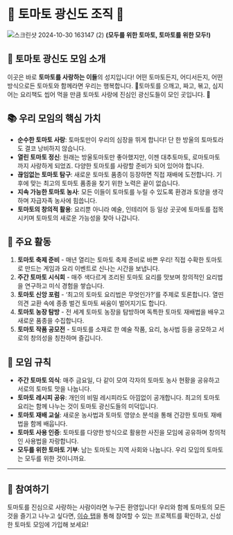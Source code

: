 # 🍅 토마토 광신도 조직 🍅
![스크린샷 2024-10-30 163147 (2)](https://github.com/user-attachments/assets/1f8d29d6-857d-481d-8fc9-ee338805d97e)
**(모두를 위한 토마토, 토마토를 위한 모두!)**

## 🌟 토마토 광신도 모임 소개
이곳은 바로 **토마토를 사랑하는 이들**의 성지입니다! 어떤 토마토든지, 어디서든지, 어떤 방식으로든 토마토와 함께라면 우리는 행복합니다. 🍅토마토를 으깨고, 짜고, 볶고, 심지어는 요리책도 씹어 먹을 만큼 토마토 사랑에 진심인 광신도들이 모인 곳입니다. 🍅

## 📚 우리 모임의 핵심 가치
- **순수한 토마토 사랑**: 토마토만이 우리의 심장을 뛰게 합니다! 단 한 방울의 토마토라도 결코 낭비하지 않습니다.
- **열린 토마토 정신**: 원래는 방울토마토만 좋아했지만, 이젠 대추토마토, 로마토마토까지 사랑하게 되었죠. 다양한 토마토를 사랑할 준비가 되어 있어야 합니다.
- **끊임없는 토마토 탐구**: 새로운 토마토 품종이 등장하면 직접 재배에 도전합니다. 기후에 맞는 최고의 토마토 품종을 찾기 위한 노력은 끝이 없습니다.
- **지속 가능한 토마토 농사**: 모든 이들이 토마토를 누릴 수 있도록 환경과 토양을 생각하며 자급자족 농사에 힘씁니다.
- **토마토의 창의적 활용**: 요리뿐 아니라 예술, 인테리어 등 일상 곳곳에 토마토를 접목시키며 토마토의 새로운 가능성을 찾아 나갑니다.

## 🍅 주요 활동
1. **토마토 축제 준비** - 매년 열리는 토마토 축제 준비로 바쁜 우리! 직접 수확한 토마토로 만드는 게임과 요리 이벤트로 신나는 시간을 보냅니다.
2. **주간 토마토 시식회** - 매주 색다르게 조리된 토마토 요리를 맛보며 창의적인 요리법을 연구하고 미식 경험을 쌓습니다.
3. **토마토 신앙 포럼** - ‘최고의 토마토 요리법은 무엇인가?’를 주제로 토론합니다. 열띤 의견 교환 속에 종종 벌건 토마토 싸움이 벌어지기도 합니다.
4. **토마토 농장 탐방** - 전 세계 토마토 농장을 탐방하며 독특한 토마토 재배법을 배우고 새로운 품종을 수집합니다.
5. **토마토 작품 공모전** - 토마토를 소재로 한 예술 작품, 요리, 농사법 등을 공모하고 서로의 창의성을 칭찬하며 즐깁니다.

## 👥 모임 규칙
- **주간 토마토 의식**: 매주 금요일, 다 같이 모여 각자의 토마토 농사 현황을 공유하고 서로의 토마토 맛을 나눕니다.
- **토마토 레시피 공유**: 개인의 비밀 레시피라도 아낌없이 공개합니다. 최고의 토마토 요리는 함께 나누는 것이 토마토 광신도들의 미덕입니다.
- **토마토 재배 교실**: 새로운 농사법과 토마토 영양소 분석을 통해 건강한 토마토 재배법을 함께 배웁니다.
- **토마토 사용 인증**: 토마토를 다양한 방식으로 활용한 사진을 모임에 공유하며 창의적인 사용법을 자랑합니다.
- **모두를 위한 토마토 기부**: 남는 토마토는 지역 사회와 나눕니다. 우리 모임의 토마토는 모두를 위한 것이니까요. 

---

## 🍅 참여하기
토마토를 진심으로 사랑하는 사람이라면 누구든 환영입니다! 우리와 함께 토마토의 모든 것을 즐기고 나누고 싶다면, [이슈 탭](링크)을 통해 참여할 수 있는 프로젝트를 확인하고, 신성한 토마토 모임에 가입해 보세요!
